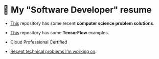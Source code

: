 <!---
- 👋 Hi, I’m @mavas
- 👀 I’m currently interested in getting hired for software work.
- 🌱 I’m currently learning to pass the official TensorFlow certification
- 💞️ I’m looking to collaborate on ...
- 📫 How to reach me ...
--->
# 👋 My "Software Developer" resume

- [This](https://github.com/mavas/hackerrank) repository has some recent **computer science problem solutions**.

- [This](https://github.com/mavas/tensorflow-certificate) repository has some **TensorFlow** examples.

- Cloud Professional Certified

- [Recent technical problems I'm working on](writings/RecentProblems.md).

<!--
mtp
coconut delivery
go-web-server
sirkel
tic-tac-toe
normalize-string
RideCell-parking-app-api
featherlight-challenge

sutcta
counttext
ga
-->


<!---- [Education](education.md).--->
<!---
mavas/mavas is a ✨ special ✨ repository because its `README.md` (this file) appears on your GitHub profile.
You can click the Preview link to take a look at your changes.
--->
<!---- I came home to find that my primary laptop's hard drive failed, and I had to just deal with it.  I head to learn and deal with the Luks Linux encryption file system thing, not only running commands (like 'luksOpen'), but dealing with the source code itself **of** those command line tools, just know exactly what was going on.  All of the laptop data was valuable, so I had to be careful, and so dealing with these commands, and  their source code, was important to proceed with.  I had to run the "dd if=/dev/sda of=/dev/sdb" command in attempts to at least perfectly mimorro/backup the data, so that you can isimply install Ubuntu back on it and the hard drive will be good as new, but I ran in to some errors with that command, and so now I'm stuck, and the laptop is just sitting here.  In the meantime itwasfastest though to simply use my older laptop for job hunting, and hten get a job, and then get back to the issue.  I had to 

- Perform network-intensive GCP storage operations, in order to completely shutdown a GCP project as quickly as possible, all motivated by keeping costs down to my credit card, ultimately completely disconnecting my credit card with the resources, b/c I got tired of paying for it.--->
